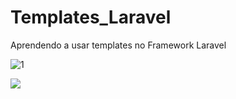 # Templates_Laravel
Aprendendo a usar templates no Framework Laravel

![1](https://github.com/Bieelogrom/Templates_Laravel/assets/119885618/f155398a-9789-49a4-a6a9-74432a633627)


<img src="![1]">
